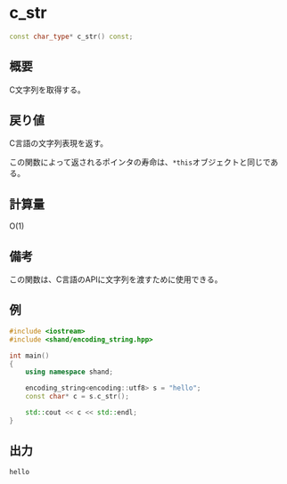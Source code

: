 # c_str
```cpp
const char_type* c_str() const;
```

## 概要
C文字列を取得する。


## 戻り値
C言語の文字列表現を返す。

この関数によって返されるポインタの寿命は、`*this`オブジェクトと同じである。


## 計算量
O(1)


## 備考
この関数は、C言語のAPIに文字列を渡すために使用できる。


## 例
```cpp
#include <iostream>
#include <shand/encoding_string.hpp>

int main()
{
    using namespace shand;

    encoding_string<encoding::utf8> s = "hello";
    const char* c = s.c_str();

    std::cout << c << std::endl;
}
```

## 出力
```
hello
```


